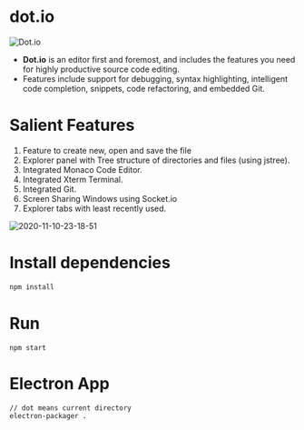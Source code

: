 # dot.io
![Dot.io](http://img.shields.io/badge/dot.io-green.svg?style=flat&logo=dot.io)

* <strong>Dot.io</strong> is an editor first and foremost, and includes the features you need for highly productive source code editing. 
* Features include support for debugging, syntax highlighting, intelligent code completion, snippets, code refactoring, and embedded Git.

# Salient Features

1. Feature to create new, open and save the file
2. Explorer panel with Tree structure of directories and files (using jstree).
3. Integrated Monaco Code Editor.
4. Integrated Xterm Terminal.
5. Integrated Git.
6. Screen Sharing Windows using Socket.io
7. Explorer tabs with least recently used.

![2020-11-10-23-18-51](https://user-images.githubusercontent.com/31733809/98714927-7c80d900-23af-11eb-870c-66c5232d4a18.gif)

# Install dependencies
``` bash
npm install
```

# Run
```
npm start
```

# Electron App

```
// dot means current directory
electron-packager .
```

